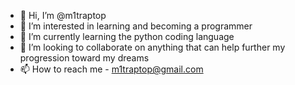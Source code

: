 - 👋 Hi, I’m @m1traptop
- 👀 I’m interested in learning and becoming a programmer
- 🌱 I’m currently learning the python coding language
- 💞️ I’m looking to collaborate on anything that can help further my progression toward my dreams
- 📫 How to reach me - m1traptop@gmail.com

<!---
m1traptop/m1traptop is a ✨ special ✨ repository because its `README.md` (this file) appears on your GitHub profile.
You can click the Preview link to take a look at your changes.
--->
